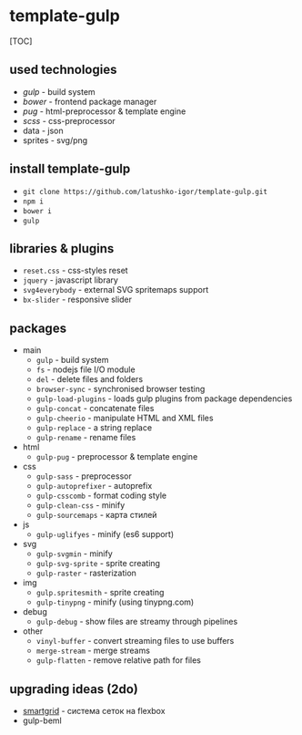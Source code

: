 
# template-gulp

[TOC]

## used technologies

* _gulp_ - build system
* _bower_ - frontend package manager
* _pug_ - html-preprocessor & template engine
* _scss_ - css-preprocessor
* data - json
* sprites - svg/png

## install template-gulp

* `git clone https://github.com/latushko-igor/template-gulp.git`
* `npm i`
* `bower i`
* `gulp`

## libraries & plugins

* `reset.css` - css-styles reset
* `jquery` - javascript library
* `svg4everybody` - external SVG spritemaps support
* `bx-slider` - responsive slider

## packages

* main
	- `gulp` - build system
	- `fs` - nodejs file I/O module
	- `del` - delete files and folders
	- `browser-sync` - synchronised browser testing
	- `gulp-load-plugins` - loads gulp plugins from package dependencies
	- `gulp-concat` - concatenate files
	- `gulp-cheerio` - manipulate HTML and XML files
	- `gulp-replace` - a string replace
	- `gulp-rename` - rename files
* html
	- `gulp-pug` - preprocessor & template engine
* css
	- `gulp-sass` - preprocessor
	- `gulp-autoprefixer` - autoprefix
	- `gulp-csscomb` - format coding style
	- `gulp-clean-css` - minify
	- `gulp-sourcemaps` - карта стилей
* js
	- `gulp-uglifyes` - minify (es6 support)
* svg
	- `gulp-svgmin` - minify
	- `gulp-svg-sprite` - sprite creating
	- `gulp-raster` - rasterization
* img
	- `gulp.spritesmith` - sprite creating
	- `gulp-tinypng` - minify (using tinypng.com)
* debug
	- `gulp-debug` - show files are streamy through pipelines
* other
	- `vinyl-buffer` - convert streaming files to use buffers
	- `merge-stream` - merge streams
	- `gulp-flatten` - remove relative path for files

## upgrading ideas (2do)

* [smartgrid](https://www.npmjs.com/package/smart-grid) - система сеток на flexbox
* gulp-beml

